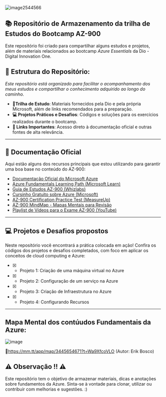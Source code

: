 
![image2544566](https://github.com/user-attachments/assets/051e5aab-0b0f-4ca0-b1db-a6226fd189dc)


## 📚 Repositório de Armazenamento da trilha de Estudos do Bootcamp AZ-900

Este repositório foi criado para compartilhar alguns estudos e projetos, além de materiais relacionados ao bootcamp *Azure Essentials* da Dio - Digital Innovation One. 

## 📌 Estrutura do Repositório:

*Este repositório está organizado para facilitar o acompanhamento dos meus estudos e compartilhar o conhecimento adquirido ao longo do caminho.*

- **📎Trilha de Estudo**: Materiais fornecidos pela Dio e pela própria Microsoft, além de links recomendados para a preparação.
- **💻 Projetos Práticos e Desafios**: Códigos e soluções para os exercícios realizados durante o bootcamp.
- **🔗 Links Importantes**: Acesso direto à documentação oficial e outras fontes de alta relevância.

---

## 📄 Documentação Oficial 
Aqui estão alguns dos recursos principais que estou utilizando para garantir uma boa base no conteúdo do AZ-900:

- [Documentação Oficial do Microsoft Azure](https://learn.microsoft.com/en-us/certifications/exams/az-900)
- [Azure Fundamentals Learning Path (Microsoft Learn)](https://learn.microsoft.com/en-us/training/paths/azure-fundamentals/)
- [Guia de Estudos AZ-900 (Whizlabs)](https://www.whizlabs.com/blog/az-900-microsoft-azure-fundamentals-exam-preparation-guide/)
- [Cursinho Gratuito sobre Azure (Microsoft)](https://docs.microsoft.com/en-us/learn/paths/az-900-describe-cloud-concepts/)
- [AZ-900 Certification Practice Test (MeasureUp)](https://www.measureup.com/Microsoft-Azure-Fundamentals-AZ-900_p_6908.html)
- [AZ-900 MindMap - Mapas Mentais para Revisão](https://github.com/techexpertin/azure-az-900-mindmap)
- [Playlist de Vídeos para o Exame AZ-900 (YouTube)](https://www.youtube.com/playlist?list=PLlVtbbG169nF_UdPRb4hkpZ0cNyLpvb2T)

---

## 💻 Projetos e Desafios propostos
Neste repositório você encontrará a prática colocada em ação! Confira os códigos dos projetos e desafios completados, com foco em aplicar os conceitos de cloud computing e Azure:

- [x] - Projeto 1: Criação de uma máquina virtual no Azure
- [x] - Projeto 2:  Configuração de um serviço na Azure
- [x] - Projeto 3: Criação de Infraestrutura no Azure
- [x] - Projeto 4: Configurando Recursos

---

## Mapa Mental dos contúudos Fundamentais da Azure:

![image](https://github.com/user-attachments/assets/cfe69ecb-573e-4b90-9a2d-f498b1c2c72d)

🔗https://mm.tt/app/map/3445654671?t=Wa9XfcoVLO (Autor: Erik Bosco)

## ⚠️ Observação ‼️ ⚠️ 

Este repositório tem o objetivo de armazenar materiais, dicas e anotações sobre fundamentos da Azure. Sinta-se à vontade para clonar, utilizar ou contribuir com melhorias e sugestões. :)





